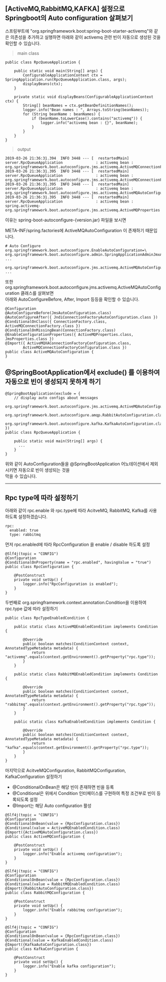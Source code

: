 ## [ActiveMQ,RabbitMQ,KAFKA] 설정으로 Springboot의 Auto configuration 살펴보기

스프링부트에 "org.springframework.boot:spring-boot-starter-activemq"와 같은 의존성을 추가하고
실행하면 아래와 같이 activemq 관련 빈이 자동으로 생성된 것을 확인할 수 있습니다.

> main class

```aidl
public class RpcQueueApplication {

    public static void main(String[] args) {
        ConfigurableApplicationContext ctx = SpringApplication.run(RpcQueueApplication.class, args);
        displayBeans(ctx);
    }

    private static void displayBeans(ConfigurableApplicationContext ctx) {
        String[] beanNames = ctx.getBeanDefinitionNames();
        logger.info("Bean names : ", Arrays.toString(beanNames));
        for (String beanName : beanNames) {
            if (beanName.toLowerCase().contains("activemq")) {
                logger.info("activemq bean : {}", beanName);
            }
        }
    }
}
```  

> output

```aidl
2019-03-26 21:36:31.394  INFO 3448 --- [  restartedMain] server.RpcQueueApplication               : activemq bean : org.springframework.boot.autoconfigure.jms.activemq.ActiveMQConnectionFactoryConfiguration$SimpleConnectionFactoryConfiguration
2019-03-26 21:36:31.395  INFO 3448 --- [  restartedMain] server.RpcQueueApplication               : activemq bean : org.springframework.boot.autoconfigure.jms.activemq.ActiveMQConnectionFactoryConfiguration
2019-03-26 21:36:31.395  INFO 3448 --- [  restartedMain] server.RpcQueueApplication               : activemq bean : org.springframework.boot.autoconfigure.jms.activemq.ActiveMQAutoConfiguration
2019-03-26 21:36:31.395  INFO 3448 --- [  restartedMain] server.RpcQueueApplication               : activemq bean : spring.activemq-org.springframework.boot.autoconfigure.jms.activemq.ActiveMQProperties
```  

이유는 spring-boot-autoconfigure-{version.jar} 파일을 보시면  

META-INF/spring.factories에 ActiveMQAutoConfiguration 이 존재하기 때문입니다.  

```$xslt
# Auto Configure
org.springframework.boot.autoconfigure.EnableAutoConfiguration=\
org.springframework.boot.autoconfigure.admin.SpringApplicationAdminJmxAutoConfiguration,\
...

org.springframework.boot.autoconfigure.jms.activemq.ActiveMQAutoConfiguration,\
...
```  

또한 org.springframework.boot.autoconfigure.jms.activemq.ActiveMQAutoConfiguration 클래스를 살펴보면  
아래와 AutoConfigureBefore, After, Import 등등을 확인할 수 있습니다.  


```aidl
@Configuration
@AutoConfigureBefore(JmsAutoConfiguration.class)
@AutoConfigureAfter({ JndiConnectionFactoryAutoConfiguration.class })
@ConditionalOnClass({ ConnectionFactory.class, ActiveMQConnectionFactory.class })
@ConditionalOnMissingBean(ConnectionFactory.class)
@EnableConfigurationProperties({ ActiveMQProperties.class, JmsProperties.class })
@Import({ ActiveMQXAConnectionFactoryConfiguration.class,
		ActiveMQConnectionFactoryConfiguration.class })
public class ActiveMQAutoConfiguration {
}
```  

## @SpringBootApplication에서 exclude() 를 이용하여 자동으로 빈이 생성되지 못하게 하기

```aidl
@SpringBootApplication(exclude = {
    // display auto configs about messages
    org.springframework.boot.autoconfigure.jms.activemq.ActiveMQAutoConfiguration.class,
    org.springframework.boot.autoconfigure.amqp.RabbitAutoConfiguration.class,
    org.springframework.boot.autoconfigure.kafka.KafkaAutoConfiguration.class
})
public class RpcQueueApplication {

    public static void main(String[] args) {
      ...
    }
}
```  

위와 같이 AutoConfiguration들을 @SpringBootApplication 어노테이션에서 제외시키면 자동으로 빈이 생성되는 것을  
막을 수 있습니다.

---  

## Rpc type에 따라 설정하기  

아래와 같이 rpc.enable 와 rpc.type에 따라 AcitveMQ, RabbitMQ, Kafka를 사용하도록 설정하겠습니다.  

```$xslt
rpc:  
  enabled: true
  type: rabbitmq
```  

먼저 rpc.enabled에 따라 RpcConfiguration 을 enable / disable 하도록 설정

```$xslt
@Slf4j(topic = "CONFIG")
@Configuration
@ConditionalOnProperty(name = "rpc.enabled", havingValue = "true")
public class RpcConfiguration {

    @PostConstruct
    private void setUp() {
        logger.info("RpcConfiguration is enabled");
    }
}
```  

두번째로 org.springframework.context.annotation.Condition을 이용하여 rpc.type 값에 따라 설정하기

```$xslt
public class RpcTypeEnabledCondition {

    public static class ActiveMQEnabledCondition implements Condition {

        @Override
        public boolean matches(ConditionContext context, AnnotatedTypeMetadata metadata) {
            return "activemq".equals(context.getEnvironment().getProperty("rpc.type"));
        }
    }

    public static class RabbitMQEnabledCondition implements Condition {

        @Override
        public boolean matches(ConditionContext context, AnnotatedTypeMetadata metadata) {
            return "rabbitmq".equals(context.getEnvironment().getProperty("rpc.type"));
        }
    }

    public static class KafkaEnabledCondition implements Condition {

        @Override
        public boolean matches(ConditionContext context, AnnotatedTypeMetadata metadata) {
            return "kafka".equals(context.getEnvironment().getProperty("rpc.type"));
        }
    }
}
``` 

마지막으로 AcitveMQConfiguration, RabbitMQConfiguration, KafkaConfiguration 설정하기
- @ConditionalOnBean은 해당 빈이 존재하면 빈을 등록
- @Conditional은 위에서 Condition 인터페이스를 구현하여 특정 조건부로 빈이 등록되도록 설정
- @Import는 해당 Auto configuration 활성

```$xslt
@Slf4j(topic = "CONFIG")
@Configuration
@ConditionalOnBean(value = {RpcConfiguration.class})
@Conditional(value = ActiveMQEnabledCondition.class)
@Import({ActiveMQAutoConfiguration.class})
public class ActiveMQConfiguration {

    @PostConstruct
    private void setUp() {
        logger.info("Enable activemq configuration");
    }
}
```

```$xslt
@Slf4j(topic = "CONFIG")
@Configuration
@ConditionalOnBean(value = {RpcConfiguration.class})
@Conditional(value = RabbitMQEnabledCondition.class)
@Import({RabbitAutoConfiguration.class})
public class RabbitMQConfiguration {

    @PostConstruct
    private void setUp() {
        logger.info("Enable rabbitmq configuration");
    }
}
```  

```$xslt
@Slf4j(topic = "CONFIG")
@Configuration
@ConditionalOnBean(value = {RpcConfiguration.class})
@Conditional(value = KafkaEnabledCondition.class)
@Import({KafkaAutoConfiguration.class})                
public class KafkaConfiguration {

    @PostConstruct
    private void setUp() {
        logger.info("Enable kafka configuration");
    }
}
```



  



 

